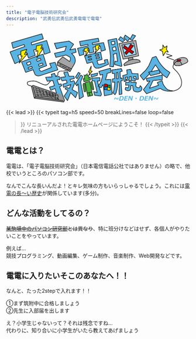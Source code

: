 ```yaml
---
title: "電子電脳技術研究会"
description: "武勇伝武勇伝武勇電電で電電"
---
```

![logo](img/logo.png)

{{< lead >}}
{{< typeit 
  tag=h5
  speed=50
  breakLines=false
  loop=false
>}}
リニューアルされた電電ホームページにようこそ！
{{< /typeit >}}
{{< /lead >}}

## 電電とは？
電電は、「電子電脳技術研究会」（日本電信電話公社ではありません）の略で、他校でいうところのパソコン部です。

なんでこんな長いんだよ！とキレ気味の方もいらっしゃるでしょう。これには[電電の長～い歴史](posts/history/)が関係しています(多分)。

## どんな活動をしてるの？
~~[某駒場中のパソコン研究部](https://tkpaken.github.io/beginners/)とは異なり~~、特に班分けなどはせず、各個人がやりたいことをやっています。

例えば…<br>競技プログラミング、動画編集、ゲーム制作、音楽制作、Web開発などです。

## 電電に入りたいそこのあなたへ！！
なんと、たった2stepで入れます！！

①まず筑附中に合格しましょう
<br>
②先生に入部届を出します

え？小学生じゃないって？それは残念ですね…<br>代わりに、知り合いに小学生がいたら教えてあげましょう